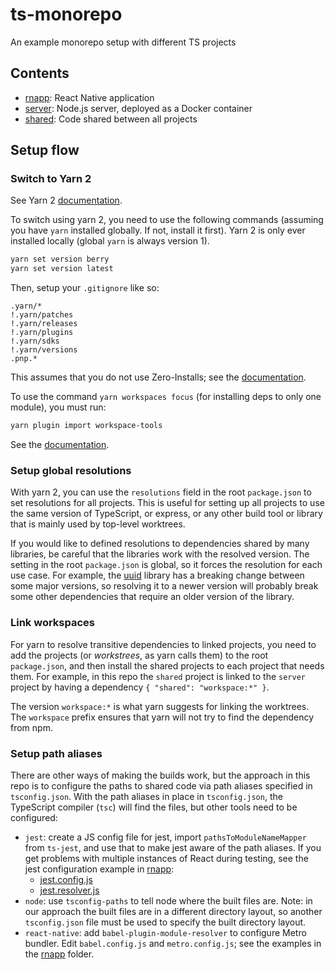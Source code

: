 # ts-monorepo
An example monorepo setup with different TS projects

## Contents

- [rnapp](./rnapp): React Native application
- [server](./server): Node.js server, deployed as a Docker container
- [shared](./shared): Code shared between all projects

## Setup flow

### Switch to Yarn 2

See Yarn 2 [documentation](https://yarnpkg.com/getting-started).

To switch using yarn 2, you need to use the following commands (assuming you have
`yarn` installed globally. If not, install it first). Yarn 2 is only ever
installed locally (global `yarn` is always version 1).

```sh
yarn set version berry
yarn set version latest
```

Then, setup your `.gitignore` like so:

```
.yarn/*
!.yarn/patches
!.yarn/releases
!.yarn/plugins
!.yarn/sdks
!.yarn/versions
.pnp.*
```

This assumes that you do not use Zero-Installs; see the
[documentation](https://yarnpkg.com/getting-started/qa#which-files-should-be-gitignored).

To use the command `yarn workspaces focus` (for installing deps to only one module), you
must run:

```sh
yarn plugin import workspace-tools
```

See the [documentation](https://yarnpkg.com/cli/workspaces/focus).

### Setup global resolutions

With yarn 2, you can use the `resolutions` field in the root `package.json` to set
resolutions for all projects. This is useful for setting up all projects to use the
same version of TypeScript, or express, or any other build tool or library that
is mainly used by top-level worktrees.

If you would like to defined resolutions to dependencies shared by many libraries,
be careful that the libraries work with the resolved version. The setting in the
root `package.json` is global, so it forces the resolution for each use case.
For example, the [uuid](https://www.npmjs.com/package/uuid) library has a breaking
change between some major versions, so resolving it to a newer version will
probably break some other dependencies that require an older version of the library.

### Link workspaces

For yarn to resolve transitive dependencies to linked projects, you need to add
the projects (or _workstrees_, as yarn calls them) to the root `package.json`, and
then install the shared projects to each project that needs them. For example, in
this repo the `shared` project is linked to the `server` project by having a
dependency `{ "shared": "workspace:*" }`.

The version `workspace:*` is what yarn suggests for linking the worktrees. The
`workspace` prefix ensures that yarn will not try to find the dependency from
npm.

### Setup path aliases

There are other ways of making the builds work, but the approach in this repo
is to configure the paths to shared code via path aliases specified in `tsconfig.json`.
With the path aliases in place in `tsconfig.json`, the TypeScript compiler (`tsc`)
will find the files, but other tools need to be configured:

- `jest`: create a JS config file for jest, import `pathsToModuleNameMapper`
  from `ts-jest`, and use that to make jest aware of the path aliases.
  If you get problems with multiple instances of React during testing, see
  the jest configuration example in [rnapp](./rnapp):
  - [jest.config.js](./rnapp/jest.config.js)
  - [jest.resolver.js](./rnapp/jest.resolver.js)
- `node`: use `tsconfig-paths` to tell node where the built files are. Note:
  in our approach the built files are in a different directory layout, so
  another `tsconfig.json` file must be used to specify the built directory
  layout.
- `react-native`: add `babel-plugin-module-resolver` to configure Metro bundler.
  Edit `babel.config.js` and `metro.config.js`; see the examples in the
  [rnapp](./rnapp) folder.
